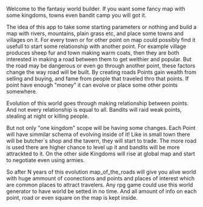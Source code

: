 Welcome to the fantasy world builder. If you want some fancy map with some kingdoms, towns even bandit camp you will got it.

The idea of this app to take some starting parameters or nothing and build a map with rivers, mountains, plain grass etc, and place some towns and villages on it. 
For every town or for other point on map could possibly find it usefull to start some relationship with another point. 
For example village produces sheep fur and town making warm coats, then they are both interested in making a road between them to get welthier and popular.
But the road may be dangerous or even go through another point, these factors change the way road will be built.
By creating roads Points gain wealth from selling and buying, and fame from people that traveled thro that points.
If point have enough "money" it can evolve or place some other points somewhere.

Evolution of this world goes through making relationship between points. And not every relationship is equal to all. Bandits will raid weak points, stealing at night or killing people.

But not only "one kingdom" scope will be having some changes. 
Each Point will have simmilar schema of evolving inside of it! Like in small town there will be butcher`s shop and the tavern, they will start to trade. 
The more road is used there are higher chance to level up it and bandits will be more attrackted to it.
On the other side Kingdoms will rise at global map and start to negotiate even using armies.

So after N years of this evolution map_of_the_roads will give you alive world with huge ammount of coonections and points and places of interest which are common places to attract travelers.
Any rpg game could use this world generator to have world be setted in no time. And all amount of info on each point, road or even square on the map is kept inside.
